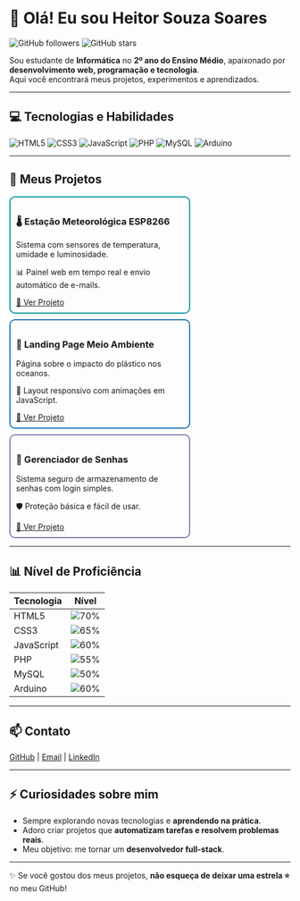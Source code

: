 # 👋 Olá! Eu sou Heitor Souza Soares

![GitHub followers](https://img.shields.io/github/followers/HeitorSouzaSoares25?style=social)
![GitHub stars](https://img.shields.io/github/stars/HeitorSouzaSoares25?style=social)

Sou estudante de **Informática** no **2º ano do Ensino Médio**, apaixonado por **desenvolvimento web, programação e tecnologia**.  
Aqui você encontrará meus projetos, experimentos e aprendizados.

---

## 💻 Tecnologias e Habilidades

<p align="left">
  <img src="https://img.shields.io/badge/HTML5-E34F26?style=for-the-badge&logo=html5&logoColor=white" alt="HTML5"/>
  <img src="https://img.shields.io/badge/CSS3-1572B6?style=for-the-badge&logo=css3&logoColor=white" alt="CSS3"/>
  <img src="https://img.shields.io/badge/JavaScript-F7DF1E?style=for-the-badge&logo=javascript&logoColor=black" alt="JavaScript"/>
  <img src="https://img.shields.io/badge/PHP-777BB4?style=for-the-badge&logo=php&logoColor=white" alt="PHP"/>
  <img src="https://img.shields.io/badge/MySQL-4479A1?style=for-the-badge&logo=mysql&logoColor=white" alt="MySQL"/>
  <img src="https://img.shields.io/badge/Arduino-00979D?style=for-the-badge&logo=arduino&logoColor=white" alt="Arduino"/>
</p>

---

## 🚀 Meus Projetos

<div style="display: flex; flex-wrap: wrap; gap: 10px;">

<!-- Projeto 1 -->
<div style="border: 2px solid #00979D; border-radius: 10px; padding: 10px; width: 300px;">
  <h3>🌡️ Estação Meteorológica ESP8266</h3>
  <p>Sistema com sensores de temperatura, umidade e luminosidade.</p>
  <p>📊 Painel web em tempo real e envio automático de e-mails.</p>
  <a href="https://github.com/HeitorSouzaSoares25/EstacaoMeteorologica" target="_blank">🔗 Ver Projeto</a>
</div>

<!-- Projeto 2 -->
<div style="border: 2px solid #1572B6; border-radius: 10px; padding: 10px; width: 300px;">
  <h3>🌱 Landing Page Meio Ambiente</h3>
  <p>Página sobre o impacto do plástico nos oceanos.</p>
  <p>🎨 Layout responsivo com animações em JavaScript.</p>
  <a href="https://github.com/HeitorSouzaSoares25/LandingPageMeioAmbiente" target="_blank">🔗 Ver Projeto</a>
</div>

<!-- Projeto 3 -->
<div style="border: 2px solid #777BB4; border-radius: 10px; padding: 10px; width: 300px;">
  <h3>🔐 Gerenciador de Senhas</h3>
  <p>Sistema seguro de armazenamento de senhas com login simples.</p>
  <p>🛡️ Proteção básica e fácil de usar.</p>
  <a href="https://github.com/HeitorSouzaSoares25/GerenciadorSenhas" target="_blank">🔗 Ver Projeto</a>
</div>

</div>

---

## 📊 Nível de Proficiência

| Tecnologia | Nível |
|------------|-------|
| HTML5      | ![70%](https://progress-bar.dev/70/) |
| CSS3       | ![65%](https://progress-bar.dev/65/) |
| JavaScript | ![60%](https://progress-bar.dev/60/) |
| PHP        | ![55%](https://progress-bar.dev/55/) |
| MySQL      | ![50%](https://progress-bar.dev/50/) |
| Arduino    | ![60%](https://progress-bar.dev/60/) |

---

## 📫 Contato

<p align="left">
  <a href="https://github.com/HeitorSouzaSoares25" target="_blank">GitHub</a> |
  <a href="mailto:seuemail@email.com" target="_blank">Email</a> |
  <a href="https://linkedin.com/in/seulinkedin" target="_blank">LinkedIn</a>
</p>

---

## ⚡ Curiosidades sobre mim

- Sempre explorando novas tecnologias e **aprendendo na prática**.  
- Adoro criar projetos que **automatizam tarefas e resolvem problemas reais**.  
- Meu objetivo: me tornar um **desenvolvedor full-stack**.  

---

✨ Se você gostou dos meus projetos, **não esqueça de deixar uma estrela ⭐** no meu GitHub!
